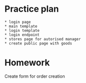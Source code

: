 # Practice plan

    * login page
    * main template
    * login template
    * login endpoint
    * stores page for autorised manager
    * create public page with goods

# Homework
Create form for order creation

